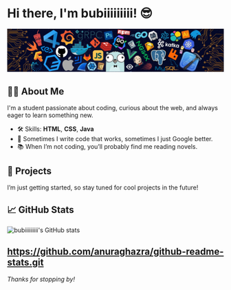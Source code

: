 # Hi there, I'm bubiiiiiiiii! 😎

![Profile Banner](banner.jpg)

## 👨‍🎓 About Me
I'm a student passionate about coding, curious about the web, and always eager to learn something new.

- 🛠️ Skills: **HTML**, **CSS**, **Java**
- 💬 Sometimes I write code that works, sometimes I just Google better.
- 📚 When I’m not coding, you’ll probably find me reading novels.

## 🚀 Projects
I’m just getting started, so stay tuned for cool projects in the future!

## 📈 GitHub Stats

![bubiiiiiiiii's GitHub stats](https://github-readme-stats.vercel.app/api?username=bubiiiiiiiii&show_icons=true&theme=tokyonight)

https://github.com/anuraghazra/github-readme-stats.git
---

*Thanks for stopping by!*

